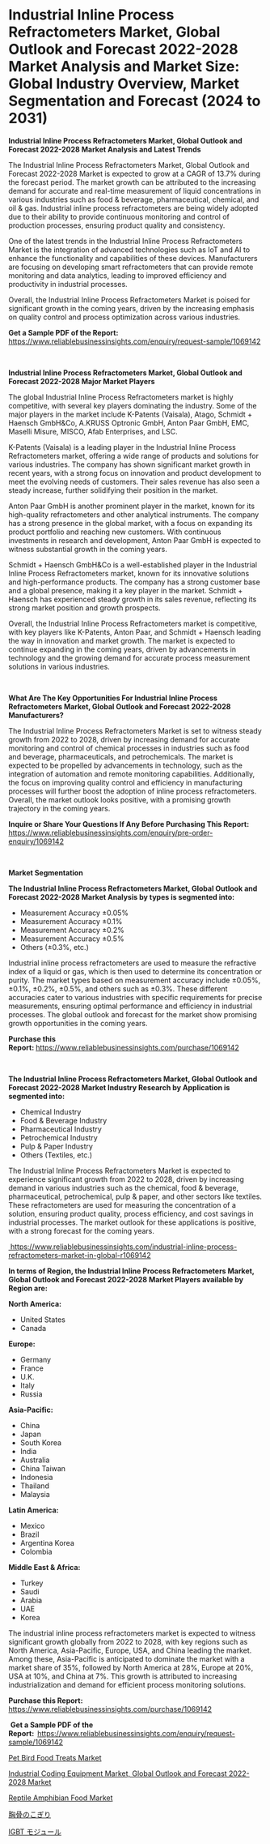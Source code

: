 <p><h1>Industrial Inline Process Refractometers Market, Global Outlook and Forecast 2022-2028 Market Analysis and Market Size: Global Industry Overview, Market Segmentation and Forecast (2024 to 2031)</h1></p><p><strong>Industrial Inline Process Refractometers Market, Global Outlook and Forecast 2022-2028 Market Analysis and Latest Trends</strong></p>
<p><p>The Industrial Inline Process Refractometers Market, Global Outlook and Forecast 2022-2028 Market is expected to grow at a CAGR of 13.7% during the forecast period. The market growth can be attributed to the increasing demand for accurate and real-time measurement of liquid concentrations in various industries such as food & beverage, pharmaceutical, chemical, and oil & gas. Industrial inline process refractometers are being widely adopted due to their ability to provide continuous monitoring and control of production processes, ensuring product quality and consistency.</p><p>One of the latest trends in the Industrial Inline Process Refractometers Market is the integration of advanced technologies such as IoT and AI to enhance the functionality and capabilities of these devices. Manufacturers are focusing on developing smart refractometers that can provide remote monitoring and data analytics, leading to improved efficiency and productivity in industrial processes.</p><p>Overall, the Industrial Inline Process Refractometers Market is poised for significant growth in the coming years, driven by the increasing emphasis on quality control and process optimization across various industries.</p></p>
<p><strong>Get a Sample PDF of the Report:&nbsp;</strong> <a href="https://www.reliablebusinessinsights.com/enquiry/request-sample/1069142">https://www.reliablebusinessinsights.com/enquiry/request-sample/1069142</a></p>
<p>&nbsp;</p>
<p><strong>Industrial Inline Process Refractometers Market, Global Outlook and Forecast 2022-2028 Major Market Players</strong></p>
<p><p>The global Industrial Inline Process Refractometers market is highly competitive, with several key players dominating the industry. Some of the major players in the market include K-Patents (Vaisala), Atago, Schmidt + Haensch GmbH&Co, A.KRUSS Optronic GmbH, Anton Paar GmbH, EMC, Maselli Misure, MISCO, Afab Enterprises, and LSC. </p><p>K-Patents (Vaisala) is a leading player in the Industrial Inline Process Refractometers market, offering a wide range of products and solutions for various industries. The company has shown significant market growth in recent years, with a strong focus on innovation and product development to meet the evolving needs of customers. Their sales revenue has also seen a steady increase, further solidifying their position in the market.</p><p>Anton Paar GmbH is another prominent player in the market, known for its high-quality refractometers and other analytical instruments. The company has a strong presence in the global market, with a focus on expanding its product portfolio and reaching new customers. With continuous investments in research and development, Anton Paar GmbH is expected to witness substantial growth in the coming years.</p><p>Schmidt + Haensch GmbH&Co is a well-established player in the Industrial Inline Process Refractometers market, known for its innovative solutions and high-performance products. The company has a strong customer base and a global presence, making it a key player in the market. Schmidt + Haensch has experienced steady growth in its sales revenue, reflecting its strong market position and growth prospects.</p><p>Overall, the Industrial Inline Process Refractometers market is competitive, with key players like K-Patents, Anton Paar, and Schmidt + Haensch leading the way in innovation and market growth. The market is expected to continue expanding in the coming years, driven by advancements in technology and the growing demand for accurate process measurement solutions in various industries.</p></p>
<p>&nbsp;</p>
<p><strong>What Are The Key Opportunities For Industrial Inline Process Refractometers Market, Global Outlook and Forecast 2022-2028 Manufacturers?</strong></p>
<p><p>The Industrial Inline Process Refractometers Market is set to witness steady growth from 2022 to 2028, driven by increasing demand for accurate monitoring and control of chemical processes in industries such as food and beverage, pharmaceuticals, and petrochemicals. The market is expected to be propelled by advancements in technology, such as the integration of automation and remote monitoring capabilities. Additionally, the focus on improving quality control and efficiency in manufacturing processes will further boost the adoption of inline process refractometers. Overall, the market outlook looks positive, with a promising growth trajectory in the coming years.</p></p>
<p><strong>Inquire or Share Your Questions If Any Before Purchasing This Report:</strong> <a href="https://www.reliablebusinessinsights.com/enquiry/pre-order-enquiry/1069142">https://www.reliablebusinessinsights.com/enquiry/pre-order-enquiry/1069142</a></p>
<p>&nbsp;</p>
<p><strong>Market Segmentation</strong></p>
<p><strong>The Industrial Inline Process Refractometers Market, Global Outlook and Forecast 2022-2028 Market Analysis by types is segmented into:</strong></p>
<p><ul><li>Measurement Accuracy ±0.05%</li><li>Measurement Accuracy ±0.1%</li><li>Measurement Accuracy ±0.2%</li><li>Measurement Accuracy ±0.5%</li><li>Others (±0.3%, etc.)</li></ul></p>
<p><p>Industrial inline process refractometers are used to measure the refractive index of a liquid or gas, which is then used to determine its concentration or purity. The market types based on measurement accuracy include ±0.05%, ±0.1%, ±0.2%, ±0.5%, and others such as ±0.3%. These different accuracies cater to various industries with specific requirements for precise measurements, ensuring optimal performance and efficiency in industrial processes. The global outlook and forecast for the market show promising growth opportunities in the coming years.</p></p>
<p><strong>Purchase this Report:&nbsp;</strong><a href="https://www.reliablebusinessinsights.com/purchase/1069142">https://www.reliablebusinessinsights.com/purchase/1069142</a></p>
<p>&nbsp;</p>
<p><strong>The Industrial Inline Process Refractometers Market, Global Outlook and Forecast 2022-2028 Market Industry Research by Application is segmented into:</strong></p>
<p><ul><li>Chemical Industry</li><li>Food & Beverage Industry</li><li>Pharmaceutical Industry</li><li>Petrochemical Industry</li><li>Pulp & Paper Industry</li><li>Others (Textiles, etc.)</li></ul></p>
<p><p>The Industrial Inline Process Refractometers Market is expected to experience significant growth from 2022 to 2028, driven by increasing demand in various industries such as the chemical, food & beverage, pharmaceutical, petrochemical, pulp & paper, and other sectors like textiles. These refractometers are used for measuring the concentration of a solution, ensuring product quality, process efficiency, and cost savings in industrial processes. The market outlook for these applications is positive, with a strong forecast for the coming years.</p></p>
<p><a href="https://www.reliablebusinessinsights.com/industrial-inline-process-refractometers-market-in-global-r1069142">&nbsp;https://www.reliablebusinessinsights.com/industrial-inline-process-refractometers-market-in-global-r1069142</a></p>
<p><strong>In terms of Region, the Industrial Inline Process Refractometers Market, Global Outlook and Forecast 2022-2028 Market Players available by Region are:</strong></p>
<p>
    <p> <strong> North America: </strong>
        <ul>
            <li>United States</li>
            <li>Canada</li>
        </ul>
        </p> 
    <p> <strong> Europe: </strong>
        <ul>
            <li>Germany</li>
            <li>France</li>
            <li>U.K.</li>
            <li>Italy</li>
            <li>Russia</li>
        </ul>
        </p> 
    <p> <strong> Asia-Pacific: </strong>
        <ul>
            <li>China</li>
            <li>Japan</li>
            <li>South Korea</li>
            <li>India</li>
            <li>Australia</li>
            <li>China Taiwan</li>
            <li>Indonesia</li>
            <li>Thailand</li>
            <li>Malaysia</li>
        </ul>
        </p> 
    <p> <strong> Latin America: </strong>
        <ul>
            <li>Mexico</li>
            <li>Brazil</li>
            <li>Argentina Korea</li>
            <li>Colombia</li>
        </ul>
        </p> 
    <p> <strong> Middle East & Africa: </strong>
        <ul>
            <li>Turkey</li>
            <li>Saudi</li>
            <li>Arabia</li>
            <li>UAE</li>
            <li>Korea</li>
        </ul>
    </p>
    </p>
<p><p>The industrial inline process refractometers market is expected to witness significant growth globally from 2022 to 2028, with key regions such as North America, Asia-Pacific, Europe, USA, and China leading the market. Among these, Asia-Pacific is anticipated to dominate the market with a market share of 35%, followed by North America at 28%, Europe at 20%, USA at 10%, and China at 7%. This growth is attributed to increasing industrialization and demand for efficient process monitoring solutions.</p></p>
<p><strong>Purchase this Report: </strong><a href="https://www.reliablebusinessinsights.com/purchase/1069142">https://www.reliablebusinessinsights.com/purchase/1069142</a></p>
<p>&nbsp;<strong>Get a Sample PDF of the Report:&nbsp;&nbsp;</strong><a href="https://www.reliablebusinessinsights.com/enquiry/request-sample/1069142">https://www.reliablebusinessinsights.com/enquiry/request-sample/1069142</a></p>
<p><strong></strong></p>
<p><p><a href="https://issuu.com/reportprime-2/docs/pet-bird-food-treats-market-size-2030.pptx">Pet Bird Food Treats Market</a></p><p><a href="https://github.com/ZackaryHalvorson2023/Market-Research-Report-List-1/blob/main/industrial-coding-equipment-market-global-outlook-and-forecast-2022-2028-market.md">Industrial Coding Equipment Market, Global Outlook and Forecast 2022-2028 Market</a></p><p><a href="https://issuu.com/reportprime-2/docs/reptile-amphibian-food-market-size-2030.pptx">Reptile Amphibian Food Market</a></p><p><a href="https://github.com/EmoryYundt1935/Market-Research-Report-List-1/blob/main/423611285722.md">胸骨のこぎり</a></p><p><a href="https://medium.com/@harmonybogan1944/igbt%E3%83%A2%E3%82%B8%E3%83%A5%E3%83%BC%E3%83%AB%E5%B8%82%E5%A0%B4%E5%88%86%E6%9E%90-%E3%81%9D%E3%81%AEcagr-%E5%B8%82%E5%A0%B4%E3%82%BB%E3%82%B0%E3%83%A1%E3%83%B3%E3%83%86%E3%83%BC%E3%82%B7%E3%83%A7%E3%83%B3-%E3%81%8A%E3%82%88%E3%81%B3%E3%82%B0%E3%83%AD%E3%83%BC%E3%83%90%E3%83%AB%E7%94%A3%E6%A5%AD%E6%A6%82%E8%A6%81-c83093e39c9c">IGBT モジュール</a></p></p>